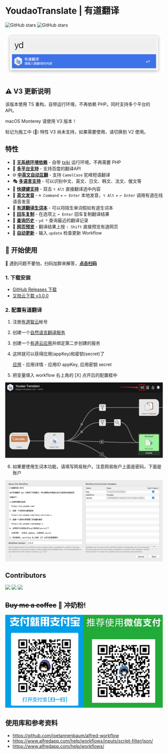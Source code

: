 
# YoudaoTranslate | 有道翻译  

<p align="left">
<img alt="GitHub stars" src="https://visitor-badge.laobi.icu/badge?page_id=wensonsmith.YoudaoTranslate"/>
<img alt="GitHub stars" src="https://img.shields.io/github/stars/wensonsmith/YoudaoTranslate?style=social"/>
</p>

![screenshot_1](screenshots/screenshot_1.png)

## ⚠️ V3 更新说明
该版本使用 TS 重构，自带运行环境，不再依赖 PHP。同时支持多个平台的 API。

macOS Monterey 请使用 V3 版本！

标记为施工中 (🚧) 特性 V3 尚未支持，如果需要使用，请切换到 V2 使用。

## 特性
- 🌟 [**无系统环境依赖**]() - 自带 [txiki](https://github.com/saghul/txiki.js) 运行环境，不再需要 PHP
- 🌟 [**多平台支持**]() - 支持百度的翻译API
- 🌐 [**中英文自动互翻**]() - 支持 `CamelCase` 驼峰短语翻译
- 🎭 [**多语言支持**](screenshots/multi.jpg) - 可以识别中文、英文、日文、韩文、法文、俄文等
- 🎹 [**快捷键支持**]() - 双击 `⌥ Alt`  直接翻译选中内容
- 📢 [**英文发音**](screenshots/screenshot_3.png) - `⌘ Command` + `↩︎ Enter` 本地发音，`⌥ Alt` + `↩︎ Enter`  调用有道在线语音发音
- 🚧 [**有道翻译生词本**](screenshots/word-book.jpg) - 可以将陌生单词假如有道生词本
- 📃 [**回车复制**]() - 在选项上 `↩︎ Enter` 回车复制翻译结果
- 🚧 [**查询历史**](screenshots/translate_history.gif) -  `yd *` 查询最近的翻译记录
- 🚧 [**网页预览**](screenshots/screenshot_4.gif) - 翻译结果上按 `⇧ Shift` 直接预览有道网页
- 🚧 [**自动更新**](screenshots/update.png) - 输入 `update` 检查更新 Workflow


## 🚀 开始使用

🌚  遇到问题不要怕，扫码加群来解答，[**点击扫码**](screenshots/wechat-group.jpg)

### 1. 下载安装

- [GitHub Releases 下载](https://github.com/wensonsmith/YoudaoTranslate/releases)
- [又拍云下载 v3.0.0](https://img.seekbetter.me/workflows/YoudaoTranslator-3.zip)

### 2. 配置有道翻译

1. 注册[有道智云](https://ai.youdao.com/)帐号

2. 创建一个[自然语言翻译服务](https://ai.youdao.com/fanyi-services.s)

3. 创建一个[有道云应用](https://ai.youdao.com/appmgr.s)并绑定第二步创建的服务

4. 这样就可以获得应用(appKey)和密钥(secret)了

   [应用](https://ai.youdao.com/appmgr.s) - 应用详情 - 应用ID appKey, 应用密钥 secret

5. 把变量填入 workflow 右上角的 [X] 点开后的配置框中


![var-config-step-1](screenshots/config-1.jpg)

6. 如果要使用生词本功能，请填写网易账户。注意网易账户上面是密码，下面是账户

![var-config-step-2](screenshots/config-2.jpg)


## Contributors

<a href="https://iwenson.com" target="_blank"><img src="https://avatars1.githubusercontent.com/u/2544185?s=120&v=4" height="60"/></a> 
<a href="https://blog.zthxxx.me" target="_blank"><img src="https://avatars0.githubusercontent.com/u/15135943?s=120&v=4" height="60"/></a> 
<a href="https://www.zzaning.com/#/" target="_blank"><img src="https://avatars2.githubusercontent.com/u/12035097?s=88&u=7e419cd2eb7b9fec5ba061d8135c4875a4c32323&v=4" height="60"/></a> 

## ~~Buy me a coffee~~ 🍼 冲奶粉!
![微信支付](./screenshots/sponsor.PNG)

## 使用库和参考资料

- https://github.com/joetannenbaum/alfred-workflow
- https://www.alfredapp.com/help/workflows/inputs/script-filter/json/
- https://www.alfredapp.com/help/workflows/
